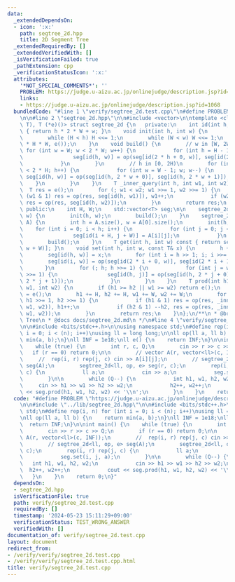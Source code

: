 ```yaml
---
data:
  _extendedDependsOn:
  - icon: ':x:'
    path: segtree_2d.hpp
    title: 2D Segment Tree
  _extendedRequiredBy: []
  _extendedVerifiedWith: []
  _isVerificationFailed: true
  _pathExtension: cpp
  _verificationStatusIcon: ':x:'
  attributes:
    '*NOT_SPECIAL_COMMENTS*': ''
    PROBLEM: https://judge.u-aizu.ac.jp/onlinejudge/description.jsp?id=1068
    links:
    - https://judge.u-aizu.ac.jp/onlinejudge/description.jsp?id=1068
  bundledCode: "#line 1 \"verify/segtree_2d.test.cpp\"\n#define PROBLEM \"https://judge.u-aizu.ac.jp/onlinejudge/description.jsp?id=1068\"\
    \n\n#line 2 \"segtree_2d.hpp\"\n\n#include <vector>\n\ntemplate <class T, T (*op)(T,\
    \ T), T (*e)()> struct segtree_2d {\n   private:\n    int id(int h, int w) const\
    \ { return h * 2 * W + w; }\n    void init(int h, int w) {\n        H = W = 1;\n\
    \        while (H < h) H <<= 1;\n        while (W < w) W <<= 1;\n        seg.assign(4\
    \ * H * W, e());\n    }\n    void build() {\n        // w in [W, 2W)\n       \
    \ for (int w = W; w < 2 * W; w++) {\n            for (int h = H - 1; h; h--) {\n\
    \                seg[id(h, w)] = op(seg[id(2 * h + 0, w)], seg[id(2 * h + 1, w)]);\n\
    \            }\n        }\n        // h in [0, 2H)\n        for (int h = 0; h\
    \ < 2 * H; h++) {\n            for (int w = W - 1; w; w--) {\n               \
    \ seg[id(h, w)] = op(seg[id(h, 2 * w + 0)], seg[id(h, 2 * w + 1)]);\n        \
    \    }\n        }\n    }\n    T _inner_query(int h, int w1, int w2) {\n      \
    \  T res = e();\n        for (; w1 < w2; w1 >>= 1, w2 >>= 1) {\n            if\
    \ (w1 & 1) res = op(res, seg[id(h, w1)]), w1++;\n            if (w2 & 1) --w2,\
    \ res = op(res, seg[id(h, w2)]);\n        }\n        return res;\n    }\n\n  \
    \ public:\n    int H, W;\n    std::vector<T> seg;\n\n    segtree_2d(int h, int\
    \ w) {\n        init(h, w);\n        build();\n    }\n    segtree_2d(const std::vector<std::vector<T>>&\
    \ A) {\n        int h = A.size(), w = A[0].size();\n        init(h, w);\n    \
    \    for (int i = 0; i < h; i++) {\n            for (int j = 0; j < w; j++) {\n\
    \                seg[id(i + H, j + W)] = A[i][j];\n            }\n        }\n\
    \        build();\n    }\n    T get(int h, int w) const { return seg[id(h + H,\
    \ w + W)]; }\n    void set(int h, int w, const T& x) {\n        h += H, w += W;\n\
    \        seg[id(h, w)] = x;\n        for (int i = h >> 1; i; i >>= 1) {\n    \
    \        seg[id(i, w)] = op(seg[id(2 * i + 0, w)], seg[id(2 * i + 1, w)]);\n \
    \       }\n        for (; h; h >>= 1) {\n            for (int j = w >> 1; j; j\
    \ >>= 1) {\n                seg[id(h, j)] = op(seg[id(h, 2 * j + 0)], seg[id(h,\
    \ 2 * j + 1)]);\n            }\n        }\n    }\n    T prod(int h1, int h2, int\
    \ w1, int w2) {\n        if (h1 >= h2 || w1 >= w2) return e();\n        T res\
    \ = e();\n        h1 += H, h2 += H, w1 += W, w2 += W;\n        for (; h1 < h2;\
    \ h1 >>= 1, h2 >>= 1) {\n            if (h1 & 1) res = op(res, _inner_query(h1,\
    \ w1, w2)), h1++;\n            if (h2 & 1) --h2, res = op(res, _inner_query(h2,\
    \ w1, w2));\n        }\n        return res;\n    }\n};\n/**\n * @brief 2D Segment\
    \ Tree\n * @docs docs/segtree_2d.md\n */\n#line 4 \"verify/segtree_2d.test.cpp\"\
    \n\n#include <bits/stdc++.h>\n\nusing namespace std;\n#define rep(i, n) for (int\
    \ i = 0; i < (n); i++)\nusing ll = long long;\n\nll op(ll a, ll b) {\n    return\
    \ min(a, b);\n}\nll INF = 1e18;\nll e() {\n    return INF;\n}\n\nint main() {\n\
    \    while (true) {\n        int r, c, Q;\n        cin >> r >> c >> Q;\n     \
    \   if (r == 0) return 0;\n\n        // vector A(r, vector<ll>(c, INF));\n   \
    \     //  rep(i, r) rep(j, c) cin >> A[i][j];\n        // segtree_2d<ll, op, e>\
    \ seg(A);\n        segtree_2d<ll, op, e> seg(r, c);\n        rep(i, r) rep(j,\
    \ c) {\n            ll a;\n            cin >> a;\n            seg.set(i, j, a);\n\
    \        }\n\n        while (Q--) {\n            int h1, w1, h2, w2;\n       \
    \     cin >> h1 >> w1 >> h2 >> w2;\n            h2++, w2++;\n            cout\
    \ << seg.prod(h1, w1, h2, w2) << '\\n';\n        }\n    }\n    return 0;\n}\n"
  code: "#define PROBLEM \"https://judge.u-aizu.ac.jp/onlinejudge/description.jsp?id=1068\"\
    \n\n#include \"../lib/segtree_2d.hpp\"\n\n#include <bits/stdc++.h>\n\nusing namespace\
    \ std;\n#define rep(i, n) for (int i = 0; i < (n); i++)\nusing ll = long long;\n\
    \nll op(ll a, ll b) {\n    return min(a, b);\n}\nll INF = 1e18;\nll e() {\n  \
    \  return INF;\n}\n\nint main() {\n    while (true) {\n        int r, c, Q;\n\
    \        cin >> r >> c >> Q;\n        if (r == 0) return 0;\n\n        // vector\
    \ A(r, vector<ll>(c, INF));\n        //  rep(i, r) rep(j, c) cin >> A[i][j];\n\
    \        // segtree_2d<ll, op, e> seg(A);\n        segtree_2d<ll, op, e> seg(r,\
    \ c);\n        rep(i, r) rep(j, c) {\n            ll a;\n            cin >> a;\n\
    \            seg.set(i, j, a);\n        }\n\n        while (Q--) {\n         \
    \   int h1, w1, h2, w2;\n            cin >> h1 >> w1 >> h2 >> w2;\n          \
    \  h2++, w2++;\n            cout << seg.prod(h1, w1, h2, w2) << '\\n';\n     \
    \   }\n    }\n    return 0;\n}"
  dependsOn:
  - segtree_2d.hpp
  isVerificationFile: true
  path: verify/segtree_2d.test.cpp
  requiredBy: []
  timestamp: '2024-05-23 15:11:29+09:00'
  verificationStatus: TEST_WRONG_ANSWER
  verifiedWith: []
documentation_of: verify/segtree_2d.test.cpp
layout: document
redirect_from:
- /verify/verify/segtree_2d.test.cpp
- /verify/verify/segtree_2d.test.cpp.html
title: verify/segtree_2d.test.cpp
---
```

